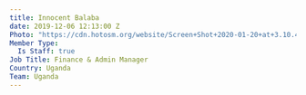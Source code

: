 ```yaml
---
title: Innocent Balaba
date: 2019-12-06 12:13:00 Z
Photo: "https://cdn.hotosm.org/website/Screen+Shot+2020-01-20+at+3.10.43+PM.png"
Member Type:
  Is Staff: true
Job Title: Finance & Admin Manager
Country: Uganda
Team: Uganda
---
```


